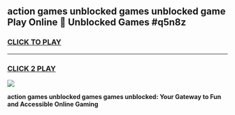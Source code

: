 
## action games unblocked games unblocked game Play Online 👋 Unblocked Games #q5n8z
<h3>
<a href="https://premium.freeplayer.one?title=action_games_unblocked_games&ref=21F">CLICK TO PLAY</a></h3>
<hr>

<h3>
<a href="https://premium.freeplayer.one?title=action_games_unblocked_games&ref=21F">CLICK 2 PLAY</a>
  
</h3>

<a href="https://premium.freeplayer.one?title=action_games_unblocked_games&ref=21F/"><img src="https://clearcache.store/games.png"></a>


**action games unblocked games games unblocked: Your Gateway to Fun and Accessible Online Gaming**
